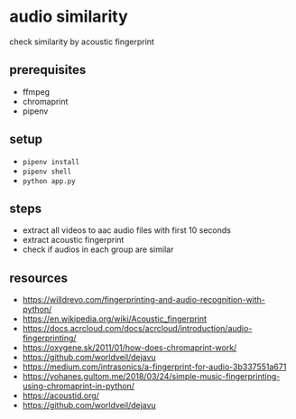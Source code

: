 # audio similarity

check similarity by acoustic fingerprint

## prerequisites

- ffmpeg
- chromaprint
- pipenv

## setup

- `pipenv install`
- `pipenv shell`
- `python app.py`

## steps

- extract all videos to aac audio files with first 10 seconds
- extract acoustic fingerprint
- check if audios in each group are similar

## resources

- https://willdrevo.com/fingerprinting-and-audio-recognition-with-python/
- https://en.wikipedia.org/wiki/Acoustic_fingerprint
- https://docs.acrcloud.com/docs/acrcloud/introduction/audio-fingerprinting/
- https://oxygene.sk/2011/01/how-does-chromaprint-work/
- https://github.com/worldveil/dejavu
- https://medium.com/intrasonics/a-fingerprint-for-audio-3b337551a671
- https://yohanes.gultom.me/2018/03/24/simple-music-fingerprinting-using-chromaprint-in-python/
- https://acoustid.org/
- https://github.com/worldveil/dejavu
